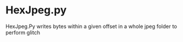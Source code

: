 # HexJpeg.py
HexJpeg.Py writes bytes within a given offset in a whole jpeg folder to perform glitch
